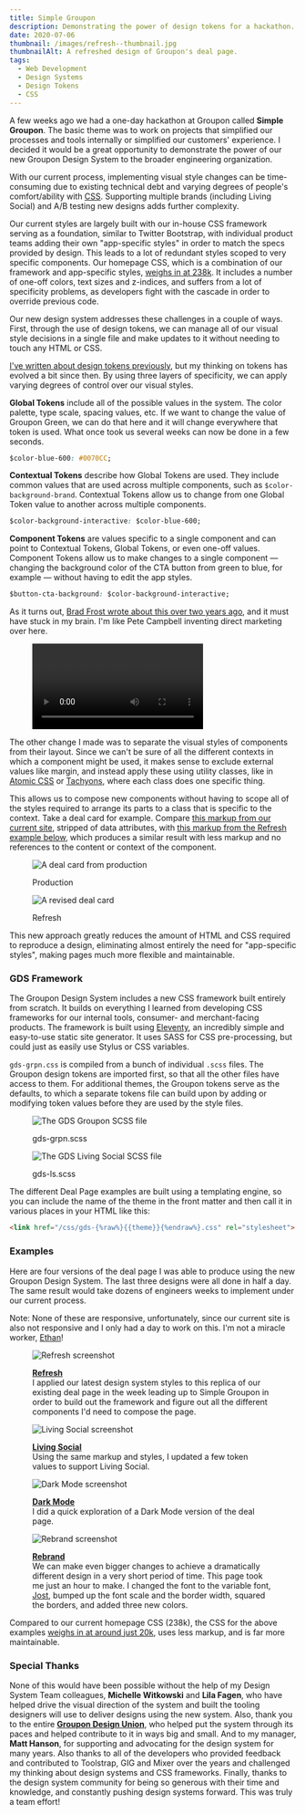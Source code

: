 ```yaml
---
title: Simple Groupon
description: Demonstrating the power of design tokens for a hackathon.
date: 2020-07-06
thumbnail: /images/refresh--thumbnail.jpg
thumbnailAlt: A refreshed design of Groupon's deal page.
tags:
  - Web Development
  - Design Systems
  - Design Tokens
  - CSS
---
```


A few weeks ago we had a one-day hackathon at Groupon called **Simple Groupon**. The basic theme was to work on projects that simplified our processes and tools internally or simplified our customers' experience. I decided it would be a great opportunity to demonstrate the power of our new Groupon Design System to the broader engineering organization.

With our current process, implementing visual style changes can be time-consuming due to existing technical debt and varying degrees of people's comfort/ability with [CSS](https://i.imgur.com/Q3cUg29.gif). Supporting multiple brands (including Living Social) and A/B testing new designs adds further complexity.

Our current styles are largely built with our in-house CSS framework serving as a foundation, similar to Twitter Bootstrap, with individual product teams adding their own "app-specific styles" in order to match the specs provided by design. This leads to a lot of redundant styles scoped to very specific components. Our homepage CSS, which is a combination of our framework and app-specific styles, [weighs in at 238k](https://cssstats.com/stats?url=groupon.com). It includes a number of one-off colors, text sizes and z-indices, and suffers from a lot of specificity problems, as developers fight with the cascade in order to override previous code.

Our new design system addresses these challenges in a couple of ways. First, through the use of design tokens, we can manage all of our visual style decisions in a single file and make updates to it without needing to touch any HTML or CSS.

[I've written about design tokens previously](/posts/2018-09-07-driving-your-design-system-with-tokens/), but my thinking on tokens has evolved a bit since then. By using three layers of specificity, we can apply varying degrees of control over our visual styles.

**Global Tokens** include all of the possible values in the system. The color palette, type scale, spacing values, etc. If we want to change the value of Groupon Green, we can do that here and it will change everywhere that token is used. What once took us several weeks can now be done in a few seconds.

```css
$color-blue-600: #0070CC;
```

**Contextual Tokens** describe how Global Tokens are used. They include common values that are used across multiple components, such as `$color-background-brand`. Contextual Tokens allow us to change from one Global Token value to another across multiple components.

```css
$color-background-interactive: $color-blue-600;
```

**Component Tokens** are values specific to a single component and can point to Contextual Tokens, Global Tokens, or even one-off values. Component Tokens allow us to make changes to a single component — changing the background color of the CTA button from green to blue, for example — without having to edit the app styles.

```css
$button-cta-background: $color-background-interactive;
```

As it turns out, [Brad Frost wrote about this over two years ago](https://bradfrost.com/blog/post/creating-themeable-design-systems/), and it must have stuck in my brain. I'm like Pete Campbell inventing direct marketing over here.

<figure>

<video src="/images/video/pete-arrived-independently.mp4" loop autoplay>

<figcaption>
It only took me a couple of years longer than Brad Frost.
</figcaption>
</figure>

The other change I made was to separate the visual styles of components from their layout. Since we can't be sure of all the different contexts in which a component might be used, it makes sense to exclude external values like margin, and instead apply these using utility classes, like in [Atomic CSS](https://acss.io/) or [Tachyons](https://tachyons.io/), where each class does one specific thing.

This allows us to compose new components without having to scope all of the styles required to arrange its parts to a class that is specific to the context. Take a deal card for example. Compare [this markup from our current site](https://gist.github.com/peruvianidol/970bedcbca60954c4a416474066956b1), stripped of data attributes, with [this markup from the Refresh example below](https://gist.github.com/peruvianidol/b4d028e33b011bc0d05ddc262ae83ee5), which produces a similar result with less markup and no references to the content or context of the component.

<div class="ma-flex-row">
<figure>

![A deal card from production](/images/deal-card.png)

<figcaption>
Production
</figcaption>
</figure>

<figure>

![A revised deal card](/images/deal-card-revised.png)

<figcaption>
Refresh
</figcaption>
</figure>
</div>

This new approach greatly reduces the amount of HTML and CSS required to reproduce a design, eliminating almost entirely the need for "app-specific styles", making pages much more flexible and maintainable.

<h3 class="ma-heading-3">GDS Framework</h3>

The Groupon Design System includes a new CSS framework built entirely from scratch. It builds on everything I learned from developing CSS frameworks for our internal tools, consumer- and merchant-facing products. The framework is built using [Eleventy](https://11ty.dev), an incredibly simple and easy-to-use static site generator. It uses SASS for CSS pre-processing, but could just as easily use Stylus or CSS variables.

`gds-grpn.css` is compiled from a bunch of individual `.scss` files. The Groupon design tokens are imported first, so that all the other files have access to them. For additional themes, the Groupon tokens serve as the defaults, to which a separate tokens file can build upon by adding or modifying token values before they are used by the style files.

<div class="ma-flex-row">
<figure>

![The GDS Groupon SCSS file](/images/gds-grpn-scss.png)

<figcaption>
gds-grpn.scss
</figcaption>
</figure>

<figure>

![The GDS Living Social SCSS file](/images/gds-ls-scss.png)

<figcaption>
gds-ls.scss
</figcaption>
</figure>
</div>

The different Deal Page examples are built using a templating engine, so you can include the name of the theme in the front matter and then call it in various places in your HTML like this:

```html
<link href="/css/gds-{%raw%}{{theme}}{%endraw%}.css" rel="stylesheet">
```

<h3 class="ma-heading-3">Examples</h3>

Here are four versions of the deal page I was able to produce using the new Groupon Design System. The last three designs were all done in half a day. The same result would take dozens of engineers weeks to implement under our current process.

Note: None of these are responsive, unfortunately, since our current site is also not responsive and I only had a day to work on this. I'm not a miracle worker, [Ethan](https://twitter.com/beep)!

<figure>

![Refresh screenshot](/images/refresh.jpg)

<figcaption>

**[Refresh](/simple-groupon/deal-page/)**\
I applied our latest design system styles to this replica of our existing deal page in the week leading up to Simple Groupon in order to build out the framework and figure out all the different components I'd need to compose the page.

</figcaption>
</figure>

<figure>

![Living Social screenshot](/images/ls.jpg)

<figcaption>

**[Living Social](/simple-groupon/deal-page-ls/)**\
Using the same markup and styles, I updated a few token values to support Living Social.

</figcaption>
</figure>

<figure>

![Dark Mode screenshot](/images/dark.png)

<figcaption>

**[Dark Mode](/simple-groupon/deal-page-dark/)**\
I did a quick exploration of a Dark Mode version of the deal page.

</figcaption>
</figure>

<figure>

![Rebrand screenshot](/images/rebrand.jpg)

<figcaption>

**[Rebrand](/simple-groupon/deal-page-rebrand/)**\
We can make even bigger changes to achieve a dramatically different design in a very short period of time. This page took me just an hour to make. I changed the font to the variable font, [Jost](https://fonts.google.com/specimen/Jost), bumped up the font scale and the border width, squared the borders, and added three new colors.

</figcaption>
</figure>

Compared to our current homepage CSS (238k), the CSS for the above examples [weighs in at around just 20k](https://cssstats.com/stats?url=https%3A%2F%2Fmikeaparicio.com%2Fsimple-groupon%2Fdeal-page%2F), uses less markup, and is far more maintainable.

<h3 class="ma-heading-3">Special Thanks</h3>

None of this would have been possible without the help of my Design System Team colleagues, **Michelle Witkowski** and **Lila Fagen**, who have helped drive the visual direction of the system and built the tooling designers will use to deliver designs using the new system. Also, thank you to the entire **[Groupon Design Union](https://design.groupon.com/)**, who helped put the system through its paces and helped contribute to it in ways big and small. And to my manager, **Matt Hanson**, for supporting and advocating for the design system for many years. Also thanks to all of the developers who provided feedback and contributed to Toolstrap, GIG and Mixer over the years and challenged my thinking about design systems and CSS frameworks. Finally, thanks to the design system community for being so generous with their time and knowledge, and constantly pushing design systems forward. This was truly a team effort!